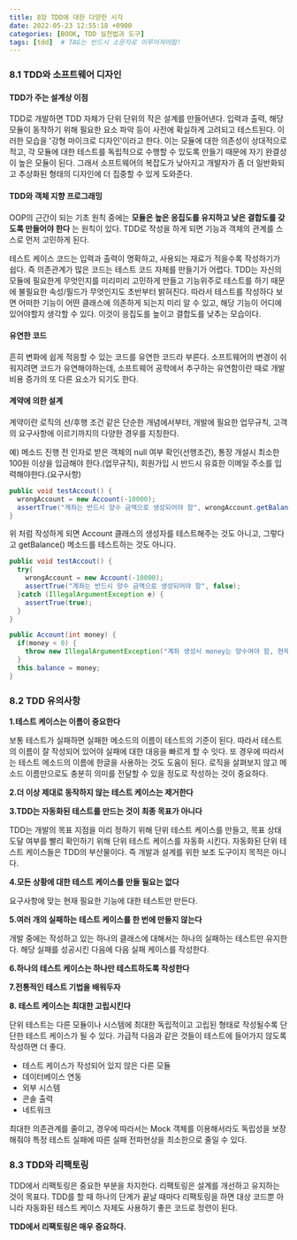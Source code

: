 ```yaml
---
title: 8장 TDD에 대한 다양한 시각
date: 2022-05-23 12:55:18 +0900
categories: [BOOK, TDD 실천법과 도구]
tags: [tdd]  # TAG는 반드시 소문자로 이루어져야함!
---
```


### 8.1 TDD와 소프트웨어 디자인
#### TDD가 주는 설계상 이점
TDD로 개발하면 TDD 자체가 단위 단위의 작은 설계를 만들어낸다. 입력과 출력, 해당 모듈이 동작하기 위해 필요한 요소 파악 등이 사전에 확실하게 고려되고 테스트된다. 이러한 모습을 '강형 마이크로 디자인'이라고 한다.
이는 모듈에 대한 의존성이 상대적으로 적고, 각 모듈에 대한 테스트를 독립적으로 수행할 수 있도록 만들기 때문에 자기 완결성이 높은 모듈이 된다. 그래서 소프트웨어의 복잡도가 낮아지고 개발자가 좀 더 일반화되고 추상화된 형태의 디자인에 더 집중할 수 있게 도와준다.

#### TDD와 객체 지향 프로그래밍
OOP의 근간이 되는 기초 원칙 중에는 __모듈은 높은 응집도를 유지하고 낮은 결합도를 갖도록 만들어야 한다__ 는 원칙이 있다. TDD로 작성을 하게 되면 기능과 객체의 관계를 스스로 먼저 고민하게 된다.

테스트 케이스 코드는 입력과 출력이 명확하고, 사용되는 재료가 적을수록 작성하기가 쉽다. 즉 의존관계가 많은 코드는 테스트 코드 자체를 만들기가 어렵다.
TDD는 자신의 모듈에 필요한게 무엇인지를 미리미리 고민하게 만들고 기능위주로 테스트를 하기 때문에 불필요한 속성/필드가 무엇인지도 초반부터 밝혀진다. 따라서 테스트를 작성하다 보면 어떠한 기능이 어떤 클래스에 의존하게 되는지 미리 알 수 있고,
해당 기능이 어디에 있어야할지 생각할 수 있다. 이것이 응집도를 높이고 결합도를 낮추는 모습이다.

#### 유연한 코드
흔히 변화에 쉽게 적응할 수 있는 코드를 유연한 코드라 부른다. 소프트웨어의 변경이 쉬워지려면 코드가 유연해야하는데, 소프트웨어 공학에서 추구하는 유연함이란 때로 개발비용 증가의 또 다른 요소가 되기도 한다.

#### 계약에 의한 설계
계약이란 로직의 선/후행 조건 같은 단순한 개념에서부터, 개발에 필요한 업무규칙, 고객의 요구사항에 이르기까지의 다양한 경우를 지칭한다.

예) 메소드 진행 전 인자로 받은 객체의 null 여부 확인(선행조건), 통장 개설시 최소한 100원 이상을 입금해야 한다.(업무규칙), 회원가입 시 반드시 유효한 이메일 주소를 입력해야한다.(요구사항)

```java
public void testAccout() {
  wrongAccount = new Account(-10000);
  assertTrue("계좌는 반드시 양수 금액으로 생성되어야 함", wrongAccount.getBalance() > 0);
}
```
위 처럼 작성하게 되면 Account 클래스의 생성자를 테스트해주는 것도 아니고, 그렇다고 getBalance() 메소드를 테스트하는 것도 아니다.

```java
public void testAccout() {
  try{
    wrongAccount = new Account(-10000);
    assertTrue("계좌는 반드시 양수 금액으로 생성되어야 함", false);
  }catch (IllegalArgumentException e) {
    assertTrue(true);
  }
}

public Account(int money) {
  if(money < 0) {
    throw new IllegalArgumentException("계좌 생성시 money는 양수여야 함, 현재 " + money);
  }
  this.balance = money;
}
```

### 8.2 TDD 유의사항
__1.테스트 케이스는 이름이 중요한다__

보통 테스트가 실패하면 실패한 메소드의 이름이 테스트의 기준이 된다. 따라서 테스트의 이름이 잘 작성되어 있어야 실패에 대한 대응을 빠르게 할 수 잇다.
또 경우에 따라서는 테스트 메소드의 이름에 한글을 사용하는 것도 도움이 된다. 로직을 살펴보지 않고 메소드 이름만으로도 충분히 의미를 전달할 수 있을 정도로 작성하는 것이 중요하다.

__2.더 이상 제대로 동작하지 않는 테스트 케이스는 제거한다__

__3.TDD는 자동화된 테스트를 만드는 것이 최종 목표가 아니다__

TDD는 개발의 목표 지점을 미리 정하기 위해 단위 테스트 케이스를 만들고, 목표 상태 도달 여부를 빨리 확인하기 위해 단위 테스트 케이스를 자동화 시킨다.
자동화된 단위 테스트 케이스들은 TDD의 부산물이다. 즉 개발과 설계를 위한 보조 도구이지 목적은 아니다.

__4.모든 상황에 대한 테스트 케이스를 만들 필요는 없다__

요구사항에 맞는 현재 필요한 기능에 대한 테스트만 만든다.

__5.여러 개의 실패하는 테스트 케이스를 한 번에 만들지 않는다__

개발 중에는 작성하고 있는 하나의 클래스에 대해서는 하나의 실패하는 테스트만 유지한다. 해당 실패를 성공시킨 다음에 다음 실패 케이스를 작성한다.

__6.하나의 테스트 케이스는 하나만 테스트하도록 작성한다__

__7.전통적인 테스트 기법을 배워두자__

__8. 테스트 케이스는 최대한 고립시킨다__

단위 테스트는 다른 모듈이나 시스템에 최대한 독립적이고 고립된 형태로 작성될수록 단단한 테스트 케이스가 될 수 있다.
가급적 다음과 같은 것들이 테스트에 들어가지 않도록 작성하면 더 좋다.

* 테스트 케이스가 작성되어 있지 않은 다른 모듈
* 데이터베이스 연동
* 외부 시스템
* 콘솔 출력
* 네트워크

최대한 의존관계를 줄이고, 경우에 따라서는 Mock 객체를 이용해서라도 독립성을 보장해줘야 특정 테스트 실패에 따른 실패 전파현상을 최소한으로 줄일 수 있다.

### 8.3 TDD와 리팩토링
TDD에서 리팩토링은 중요한 부분을 차지한다. 리팩토링은 설계를 개선하고 유지하는 것이 목표다. TDD를 할 때 하나의 단계가 끝날 때마다 리팩토링을 하면 대상 코드뿐 아니라 자동화된 테스트 케이스 자체도 사용하기 좋은 코드로 정련이 된다.

__TDD에서 리팩토링은 매우 중요하다.__
